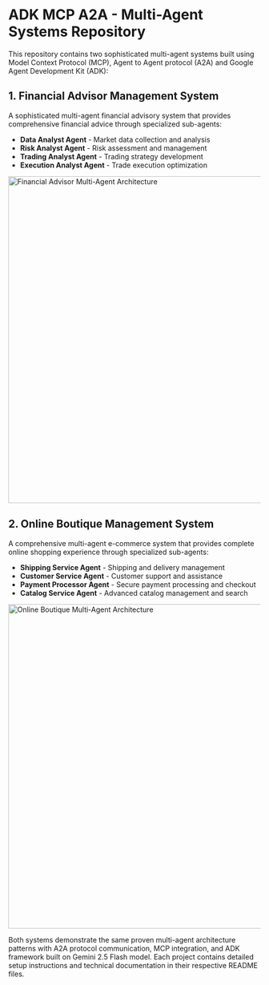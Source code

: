 # ADK MCP A2A - Multi-Agent Systems Repository

This repository contains two sophisticated multi-agent systems built using Model Context Protocol (MCP), Agent to Agent protocol (A2A) and Google Agent Development Kit (ADK):

## 1. Financial Advisor Management System

A sophisticated multi-agent financial advisory system that provides comprehensive financial advice through specialized sub-agents:
- **Data Analyst Agent** - Market data collection and analysis  
- **Risk Analyst Agent** - Risk assessment and management
- **Trading Analyst Agent** - Trading strategy development
- **Execution Analyst Agent** - Trade execution optimization

<img width="1211" height="653" alt="Financial Advisor Multi-Agent Architecture" src="https://github.com/user-attachments/assets/9e885142-19bc-4253-8672-3d8b8e9921cc" />

## 2. Online Boutique Management System

A comprehensive multi-agent e-commerce system that provides complete online shopping experience through specialized sub-agents:
- **Shipping Service Agent** - Shipping and delivery management
- **Customer Service Agent** - Customer support and assistance  
- **Payment Processor Agent** - Secure payment processing and checkout
- **Catalog Service Agent** - Advanced catalog management and search

<img width="1205" height="648" alt="Online Boutique Multi-Agent Architecture" src="https://github.com/user-attachments/assets/a05511fa-6ce1-48ca-912a-5519b0c2e531" />

Both systems demonstrate the same proven multi-agent architecture patterns with A2A protocol communication, MCP integration, and ADK framework built on Gemini 2.5 Flash model. Each project contains detailed setup instructions and technical documentation in their respective README files.
